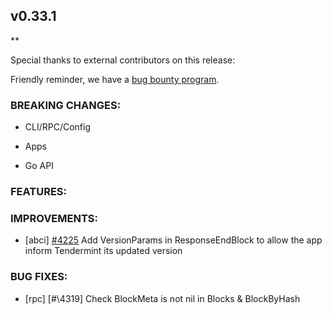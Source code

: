 ## v0.33.1

\*\*

Special thanks to external contributors on this release:

Friendly reminder, we have a [bug bounty
program](https://hackerone.com/tendermint).

### BREAKING CHANGES:

- CLI/RPC/Config

- Apps

- Go API

### FEATURES:

### IMPROVEMENTS:

- [abci] [\#4225](https://github.com/tendermint/tendermint/issues/3007) Add VersionParams in ResponseEndBlock to allow the app inform Tendermint its updated version

### BUG FIXES:

- [rpc] [#\4319] Check BlockMeta is not nil in Blocks & BlockByHash


